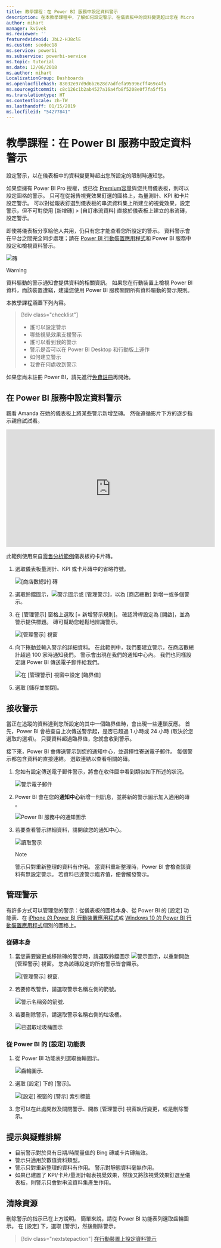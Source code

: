 ```yaml
---
title: 教學課程：在 Power BI 服務中設定資料警示
description: 在本教學課程中，了解如何設定警示，在儀表板中的資料變更超出您在 Microsoft Power BI 服務中所設定的限制時通知您。
author: mihart
manager: kvivek
ms.reviewer: ''
featuredvideoid: JbL2-HJ8clE
ms.custom: seodec18
ms.service: powerbi
ms.subservice: powerbi-service
ms.topic: tutorial
ms.date: 12/06/2018
ms.author: mihart
LocalizationGroup: Dashboards
ms.openlocfilehash: 83032e97d9d6b2628d7adfefa95996cff469c4f5
ms.sourcegitcommit: c8c126c1b2ab4527a16a4fb8f5208e0f7fa5ff5a
ms.translationtype: HT
ms.contentlocale: zh-TW
ms.lasthandoff: 01/15/2019
ms.locfileid: "54277841"
---
```

# <a name="tutorial-set-data-alerts-in-power-bi-service"></a>教學課程：在 Power BI 服務中設定資料警示
設定警示，以在儀表板中的資料變更時超出您所設定的限制時通知您。 

如果您擁有 Power BI Pro 授權，或已從 [Premium容量](../service-premium.md)與您共用儀表板，則可以設定圖格的警示。 只可在從報告視覺效果釘選的圖格上，為量測計、KPI 和卡片設定警示。 可以對從報表釘選到儀表板的串流資料集上所建立的視覺效果，設定警示，但不可對使用 [新增磚] >  [自訂串流資料] 直接於儀表板上建立的串流磚，設定警示。 

即使將儀表板分享給他人共用，仍只有您才能查看您所設定的警示。 資料警示會在平台之間完全同步處理；請在 [ Power BI 行動裝置應用程式](mobile/mobile-set-data-alerts-in-the-mobile-apps.md)和 Power BI 服務中設定和檢視資料警示。 

![磚](../media/service-set-data-alerts/powerbi-alert-types-new.png)

> [!WARNING]
> 資料驅動的警示通知會提供資料的相關資訊。 如果您在行動裝置上檢視 Power BI 資料，而該裝置遭竊，建議您使用 Power BI 服務關閉所有資料驅動的警示規則。
> 

本教學課程涵蓋下列內容。
> [!div class="checklist"]
> * 誰可以設定警示
> * 哪些視覺效果支援警示
> * 誰可以看到我的警示
> * 警示是否可以在 Power BI Desktop 和行動版上運作
> * 如何建立警示
> * 我會在何處收到警示

如果您尚未註冊 Power BI，請先進行[免費註冊](https://app.powerbi.com/signupredirect?pbi_source=web)再開始。

## <a name="set-data-alerts-in-power-bi-service"></a>在 Power BI 服務中設定資料警示
觀看 Amanda 在她的儀表板上將某些警示新增至磚。 然後遵循影片下方的逐步指示親自試試看。

<iframe width="560" height="315" src="https://www.youtube.com/embed/JbL2-HJ8clE" frameborder="0" allowfullscreen></iframe>

此範例使用來自[零售分析範例](http://go.microsoft.com/fwlink/?LinkId=529778)儀表板的卡片磚。

1. 選取儀表板量測計、KPI 或卡片磚中的省略符號。
   
   ![[商店數總計] 磚](media/end-user-alerts/powerbi-card.png)
2. 選取鈴鐺圖示，![警示圖示](media/end-user-alerts/power-bi-bell-icon.png)或 [管理警示]，以為 [商店總數] 新增一或多個警示。
   
1. 在 [管理警示] 窗格上選取 [+ 新增警示規則]。  確認滑桿設定為 [開啟]，並為警示提供標題。 磚可幫助您輕鬆地辨識警示。
   
   ![[管理警示] 視窗](media/end-user-alerts/powerbi-alert-title.png)
4. 向下捲動並輸入警示的詳細資料。  在此範例中，我們要建立警示，在商店數總計超過 100 家時通知我們。 警示會出現在我們的通知中心內。 我們也同樣設定讓 Power BI 傳送電子郵件給我們。
   
   ![在 [管理警示] 視窗中設定 [臨界值]](media/end-user-alerts/power-bi-set-alert-details.png)
5. 選取 [儲存並關閉]。

## <a name="receiving-alerts"></a>接收警示
當正在追蹤的資料達到您所設定的其中一個臨界值時，會出現一些連鎖反應。 首先，Power BI 會檢查自上次傳送警示起，是否已超過 1 小時或 24 小時 (取決於您選取的選項)。 只要資料超過臨界值，您就會收到警示。

接下來，Power BI 會傳送警示到您的通知中心，並選擇性寄送電子郵件。 每個警示都包含資料的直接連結。 選取連結以查看相關的磚。  

1. 您如有設定傳送電子郵件警示，將會在收件匣中看到類似如下所述的狀況。
   
   ![警示電子郵件](media/end-user-alerts/powerbi-alerts-email.png)
2. Power BI 會在您的**通知中心**新增一則訊息，並將新的警示圖示加入適用的磚 。
   
   ![Power BI 服務中的通知圖示](media/end-user-alerts/powerbi-alert-notifications.png)
3. 若要查看警示詳細資料，請開啟您的通知中心。
   
    ![讀取警示](media/end-user-alerts/powerbi-alert-notification.png)
   
   > [!NOTE]
   > 警示只對重新整理的資料有作用。 當資料重新整理時，Power BI 會檢查該資料有無設定警示。 若資料已達警示臨界值，便會觸發警示。
   > 
   > 

## <a name="managing-alerts"></a>管理警示
有許多方式可以管理您的警示：從儀表板的圖格本身、從 Power BI 的 [設定] 功能表、在 [iPhone 的 Power BI 行動裝置應用程式](mobile/mobile-set-data-alerts-in-the-mobile-apps.md)或 [Windows 10 的 Power BI 行動裝置應用程式](mobile/mobile-set-data-alerts-in-the-mobile-apps.md)個別的圖格上。

### <a name="from-the-tile-itself"></a>從磚本身
1. 當您需要變更或移除磚的警示時，請選取鈴鐺圖示 ![警示圖示](media/end-user-alerts/power-bi-bell-icon.png)，以重新開啟 [管理警示] 視窗。 您為該磚設定的所有警示皆會顯示。
   
    ![[管理警示] 視窗](media/end-user-alerts/powerbi-see-alerts.png).
2. 若要修改警示，請選取警示名稱左側的箭號。
   
    ![警示名稱旁的箭號](media/end-user-alerts/powerbi-see-alerts-arrow.png).
3. 若要刪除警示，請選取警示名稱右側的垃圾桶。
   
      ![已選取垃圾桶圖示](media/end-user-alerts/powerbi-see-alerts-delete.png)

### <a name="from-the-power-bi-settings-menu"></a>從 Power BI 的 [設定] 功能表
1. 從 Power BI 功能表列選取齒輪圖示。
   
    ![齒輪圖示](media/end-user-alerts/powerbi-gear-icon.png).
2. 選取 [設定] 下的 [警示]。
   
    ![[設定] 視窗的 [警示] 索引標籤](media/end-user-alerts/powerbi-alert-settings.png)
3. 您可以在此處開啟及關閉警示、開啟 [管理警示] 視窗執行變更，或是刪除警示。

## <a name="tips-and-troubleshooting"></a>提示與疑難排解
* 目前警示對於具有日期/時間量值的 Bing 磚或卡片磚無效。
* 警示只適用於數值資料類型。
* 警示只對重新整理的資料有作用。 警示對靜態資料毫無作用。
* 如果已建置了 KPI/卡片/量測計報表視覺效果，然後又將該視覺效果釘選至儀表板，則警示只會對串流資料集產生作用。

## <a name="clean-up-resources"></a>清除資源
刪除警示的指示已在上方說明。 簡單來說，請從 Power BI 功能表列選取齒輪圖示。 在 [設定] 下，選取 [警示]，然後刪除警示。

> [!div class="nextstepaction"]
> [在行動裝置上設定資料警示](mobile/mobile-set-data-alerts-in-the-mobile-apps.md)


